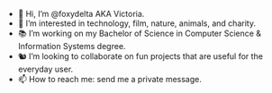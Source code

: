 - 👋 Hi, I’m @foxydelta AKA Victoria.
- 💞️ I’m interested in technology, film, nature, animals, and charity.
- 📚 I’m working on my Bachelor of Science in Computer Science & Information Systems degree.
- 🐿 I’m looking to collaborate on fun projects that are useful for the everyday user.
- 📫 How to reach me: send me a private message.

<!---
foxydelta/foxydelta is a ✨ special ✨ repository because its `README.md` (this file) appears on your GitHub profile.
You can click the Preview link to take a look at your changes.
--->
